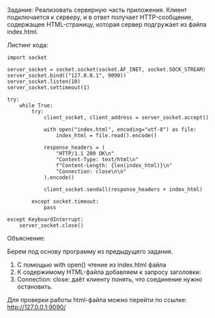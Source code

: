 Задание: Реализовать серверную часть приложения. Клиент подключается к серверу, и в ответ получает HTTP-сообщение, содержащее HTML-страницу, которая сервер подгружает из файла index.html.

Листинг кода:

```
import socket

server_socket = socket.socket(socket.AF_INET, socket.SOCK_STREAM)
server_socket.bind(("127.0.0.1", 9090))
server_socket.listen(10)
server_socket.settimeout(1)

try:
    while True:
        try:
            client_socket, client_address = server_socket.accept()

            with open("index.html", encoding="utf-8") as file:
                index_html = file.read().encode()

            response_headers = (
                "HTTP/1.1 200 OK\n"
                "Content-Type: text/html\n"
                f"Content-Length: {len(index_html)}\n"
                "Connection: close\n\n"
            ).encode()

            client_socket.sendall(response_headers + index_html)

        except socket.timeout:
            pass

except KeyboardInterrupt:
    server_socket.close()
```
Объяснение: 

Берем под основу программу из предыдущего задания. 

1. С помощью with open() чтение из index.html файла
2. К содержимому HTML-файла добавляем к запросу заголовки:
3. Connection: close: даёт клиенту понять, что соединение нужно остановить.

Для проверки работы html-файла можно перейти по ссылке:
http://127.0.0.1:9090/